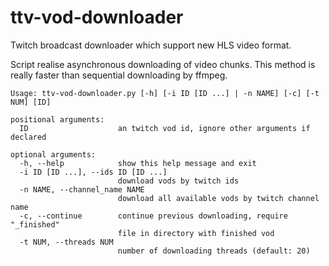 # ttv-vod-downloader
Twitch broadcast downloader which support new HLS video format.

Script realise asynchronous downloading of video chunks. This method is really faster than sequential downloading by ffmpeg.
```
Usage: ttv-vod-downloader.py [-h] [-i ID [ID ...] | -n NAME] [-c] [-t NUM] [ID]

positional arguments:
  ID                    an twitch vod id, ignore other arguments if declared

optional arguments:
  -h, --help            show this help message and exit
  -i ID [ID ...], --ids ID [ID ...]
                        download vods by twitch ids
  -n NAME, --channel_name NAME
                        download all available vods by twitch channel name
  -c, --continue        continue previous downloading, require "_finished"
                        file in directory with finished vod
  -t NUM, --threads NUM
                        number of downloading threads (default: 20)
```
